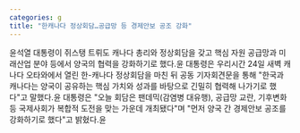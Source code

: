 ```yaml
---
categories: g
title: "한캐나다 정상회담…공급망 등 경제안보 공조 강화"
---
```

윤석열 대통령이 쥐스탱 트뤼도 캐나다 총리와 정상회담을 갖고 핵심 자원 공급망과 미래산업 분야 등에서 양국의 협력을 강화하기로 했다.윤 대통령은 우리시간 24일 새벽 캐나다 오타와에서 열린 한-캐나다 정상회담을 마친 뒤 공동 기자회견문을 통해 "한국과 캐나다는 양국이 공유하는 핵심 가치와 성과를 바탕으로 긴밀히 협력해 나가기로 했다"고 말했다.윤 대통령은 "오늘 회담은 팬데믹(감염병 대유행), 공급망 교란, 기후변화 등 국제사회가 복합적 도전을 맞는 가운데 개최됐다"며 "먼저 양국 간 경제안보 공조를 강화하기로 했다"고 밝혔다.윤